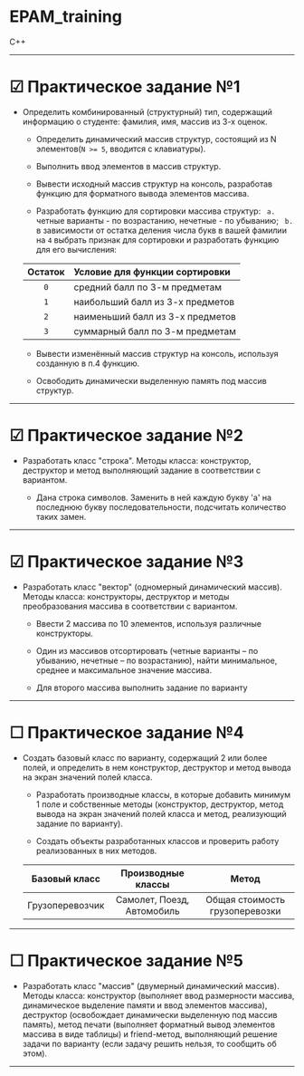 # EPAM_training
C++

***

# &#9745;  Практическое задание №1 

* Определить комбинированный (структурный) тип, содержащий информацию о студенте: фамилия, имя, массив из 3-х оценок.

    * Определить динамический массив структур, состоящий из N элементов(`N >= 5`, вводится с клавиатуры).

    * Выполнить ввод элементов в массив структур.

    * Вывести исходный массив структур на консоль, разработав функцию для форматного вывода элементов массива.

    * Разработать функцию для сортировки массива структур:
    ` a.` четные варианты - по возрастанию, нечетные - по убыванию;
    ` b.` в зависимости от остатка деления числа букв в вашей фамилии на `4` выбрать признак для сортировки и разработать функцию для его вычисления:

  | Остаток    | Условие для функции сортировки
  |:--------:  |:--------------------------------- |
  |  `0`       |  средний балл по 3-м предметам    |
  |  `1`       |  наибольший балл из 3-х предметов |
  |  `2`       |  наименьший балл из 3-х предметов |
  |  `3`       |  суммарный балл по 3-м предметам  |

    * Вывести изменённый массив структур на консоль, используя созданную в п.4 функцию. 

    * Освободить динамически выделенную память под массив структур.

***

# &#9745;  Практическое задание №2 

* Разработать класс "строка". Методы класса: конструктор, деструктор и метод выполняющий задание в соответствии с вариантом. 

    * Дана строка символов. Заменить в ней каждую букву 'а' на последнюю букву последовательности, подсчитать количество таких замен.

***

# &#9745;  Практическое задание №3 

* Разработать класс "вектор" (одномерный динамический массив). Методы класса: конструкторы, деструктор и методы преобразования массива в соответствии с вариантом. 

    * Ввести 2 массива по 10 элементов, используя различные конструкторы.

    * Один из массивов отсортировать (четные варианты – по убыванию, нечетные – по возрастанию), найти минимальное, среднее и максимальное значение массива. 

    * Для второго массива выполнить задание по варианту

***

# &#9744;  Практическое задание №4 

* Создать базовый класс по варианту, содержащий 2 или более полей, и определить в нем конструктор, деструктор и метод вывода на экран значений полей класса. 

    * Разработать производные классы, в которые добавить минимум 1 поле и собственные методы (конструктор, деструктор, метод вывода на экран значений полей класса и метод, реализующий задание по варианту). 

    * Создать объекты разработанных классов и проверить работу реализованных в них методов. 

  | Базовый класс        | Производные классы                    | Метод                           |
  |:------------------:  |:------------------------------------: |:------------------------------: |
  | Грузоперевозчик      | Самолет, Поезд, Автомобиль            | Общая стоимость грузоперевозки  |

***

# &#9744;  Практическое задание №5 

* Разработать класс "массив" (двумерный динамический массив). Методы класса: конструктор (выполняет ввод размерности массива, динамическое выделение памяти и ввод элементов массива), деструктор (освобождает динамически выделенную под массив память), метод печати (выполняет форматный вывод элементов массива в виде таблицы) и friend-метод, выполняющий решение задачи по варианту (если задачу решить нельзя, то сообщить об этом).

***

